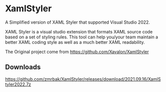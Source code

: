 # XamlStyler
A Simplified version of XAML Styler that supported Visual Studio 2022.

XAML Styler is a visual studio extension that formats XAML source code based on a set of styling rules. This tool can help you/your team maintain a better XAML coding style as well as a much better XAML readability.

The Original project come from https://github.com/Xavalon/XamlStyler


## Downloads
https://github.com/zmrbak/XamlStyler/releases/download/2021.09.16/XamlStyler2022.7z